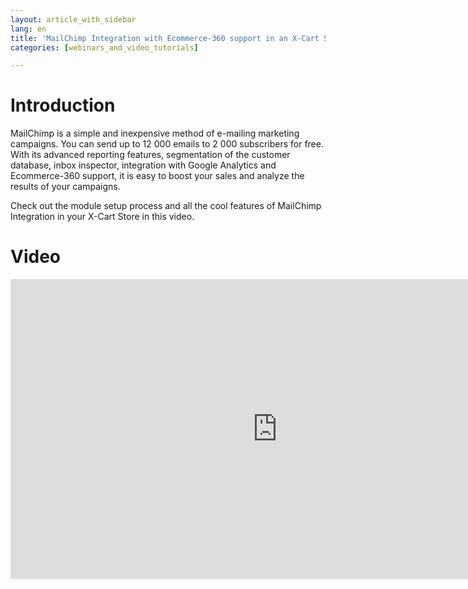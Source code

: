 ```yaml
---
layout: article_with_sidebar
lang: en
title: 'MailChimp Integration with Ecommerce-360 support in an X-Cart 5 Store'
categories: [webinars_and_video_tutorials]

---
```




# Introduction

MailChimp is a simple and inexpensive method of e-mailing marketing campaigns. You can send up to 12 000 emails to 2 000 subscribers for free. With its advanced reporting features, segmentation of the customer database, inbox inspector, integration with Google Analytics and Ecommerce-360 support, it is easy to boost your sales and analyze the results of your campaigns.

Check out the module setup process and all the cool features of MailChimp Integration in your X-Cart Store in this video.

# Video

<iframe class="youtube-player" type="text/html" style="width: 853px; height: 480px" src="http://www.youtube.com/embed/NfCz86Iy3dY" frameborder="0"></iframe>
